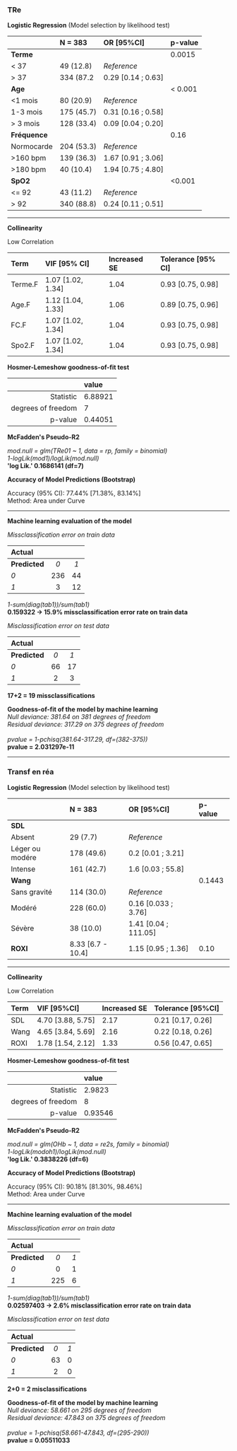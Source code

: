 ### TRe

**Logistic Regression** (Model selection by likelihood test)

|                   | N = 383    | OR [95%CI]    |  p-value     |
| :------------     | :--     |  :--          | :--          |
| **Terme**         |         |               | 0.0015       |
| < 37              | 49 (12.8)  | *Reference*   | |  
| > 37              | 334 (87.2 | 0.29 [0.14 ; 0.63] | |
| **Age**           |          |              | < 0.001          |
| <1 mois     | 80 (20.9) | *Reference* | | 
| 1-3 mois      | 175 (45.7) | 0.31 [0.16 ; 0.58] | | 
| > 3 mois  | 128 (33.4)  | 0.09 [0.04 ; 0.20]   | | 
| **Fréquence** |   |                         | 0.16 |
| Normocarde | 204 (53.3) | *Reference* | |
| >160 bpm | 139 (36.3) | 1.67 [0.91 ; 3.06] | |
| >180 bpm | 40 (10.4) | 1.94 [0.75 ; 4.80] | |
| **SpO2** |        |        |    <0.001 |
| <= 92  | 43 (11.2) | *Reference* | |
| > 92   | 340 (88.8) | 0.24 [0.11 ; 0.51] | |

----

**Collinearity**

Low Correlation

|    Term | VIF   [95% CI] | Increased SE |Tolerance [95% CI] |
| :-      | :-              | :-          | :-              |
| Terme.F | 1.07 [1.02, 1.34]  |  1.04     | 0.93     [0.75, 0.98] |
|   Age.F | 1.12 [1.04, 1.33]     |    1.06    |  0.89     [0.75, 0.96] |
|    FC.F | 1.07 [1.02, 1.34]      |   1.04    |  0.93     [0.75, 0.98] |
|  Spo2.F | 1.07 [1.02, 1.34]      |   1.04    |  0.93     [0.75, 0.98] |


**Hosmer-Lemeshow goodness-of-fit test**

| | value |
| -: | :- |
| Statistic | 6.88921 |
| degrees of freedom | 7 |
| p-value | 0.44051 |


**McFadden's Pseudo-R2**

_mod.null = glm(TRe01 ~ 1, data = rp, family = binomial)_ \
_1-logLik(mod1)/logLik(mod.null)_ \
**'log Lik.' 0.1686141 (df=7)**


**Accuracy of Model Predictions (Bootstrap)**

Accuracy (95% CI): 77.44% [71.38%, 83.14%] \
Method: Area under Curve

---

**Machine learning evaluation of the model**

*Missclassification error on train data*

| **Actual** | | |
| :- | :--: | :--: |
| **Predicted** |  _0_  | _1_ |
| _0_ | 236 | 44 |
| _1_  | 3  |12 |

_1-sum(diag(tab1))/sum(tab1)_ \
**0.159322 -> 15.9% missclassification error rate on train data**

*Misclassification error on test data*

| **Actual** | | |
| :- | :--: | :--: |
| **Predicted** |  _0_ | _1_ |
| _0_ | 66 | 17 |
| _1_ | 2 | 3 |

**17+2 = 19 missclassifications**

**Goodness-of-fit of the model by machine learning** \
_Null deviance: 381.64  on 381  degrees of freedom_ \
_Residual deviance: 317.29  on 375  degrees of freedom_ \
\
_pvalue = 1-pchisq(381.64-317.29, df=(382-375))_ \
**pvalue =  2.031297e-11**

---

### Transf en réa 

**Logistic Regression** (Model selection by likelihood test)

|                   | N = 383    | OR [95%CI]    |  p-value     |
| :------------     | :--     |  :--          | :--          |
| **SDL**         |         |               |       |
| Absent | 29 (7.7) | *Reference* |  |
| Léger ou modére | 178 (49.6) | 0.2 [0.01 ; 3.21] | |
| Intense | 161 (42.7) | 1.6 [0.03 ; 55.8] | |
| **Wang**            | | | 0.1443 |
| Sans gravité | 114 (30.0) | _Reference_ | | 
| Modéré | 228 (60.0) | 0.16 [0.033 ; 3.76] | |
| Sévère | 38 (10.0) | 1.41 [0.04 ; 111.05] | | 
| **ROXI** | 8.33 [6.7 - 10.4] | 1.15 [0.95 ; 1.36] | 0.10 |

---

**Collinearity**

Low Correlation

| Term  | VIF  [95%CI] | Increased SE | Tolerance [95%CI] |
| :-    | :-            | :-          | :-                |
|  SDL | 4.70 [3.88, 5.75]      |   2.17    |  0.21     [0.17, 0.26]|
| Wang | 4.65 [3.84, 5.69]   |      2.16  |    0.22   [0.18, 0.26]|
| ROXI | 1.78 [1.54, 2.12]   |      1.33   |   0.56  [0.47, 0.65]|

**Hosmer-Lemeshow goodness-of-fit test**

| | value |
| -: | :- |
| Statistic | 2.9823  |
| degrees of freedom | 8 |
| p-value | 0.93546 |

**McFadden's Pseudo-R2**

_mod.null = glm(OHb ~ 1, data = re2s, family = binomial)_ \
_1-logLik(modoh1)/logLik(mod.null)_ \
**'log Lik.' 0.3838226 (df=6)**

**Accuracy of Model Predictions (Bootstrap)**

Accuracy (95% CI): 90.18% [81.30%, 98.46%] \
Method: Area under Curve

---

**Machine learning evaluation of the model**

*Missclassification error on train data*

| **Actual** | | |
| :- | :--: | :--: |
| **Predicted** | _0_ | _1_ | 
| _0_ | 0 | 1 | 
| _1_ | 225 | 6 | 

_1-sum(diag(tab1))/sum(tab1)_ \
**0.02597403 -> 2.6% misclassification error rate on train data**

*Misclassification error on test data*

| **Actual** | | |
| :- | :--: | :--: |
| **Predicted** |  _0_ | _1_ |
| _0_ | 63 | 0 |
| _1_ | 2 | 0 | 

**2+0 = 2 misclassifications**

**Goodness-of-fit of the model by machine learning** \
_Null deviance: 58.661  on 295  degrees of freedom_ \
_Residual deviance: 47.843  on 375  degrees of freedom_ \
\
_pvalue = 1-pchisq(58.661-47.843, df=(295-290))_ \
**pvalue =  0.05511033**
